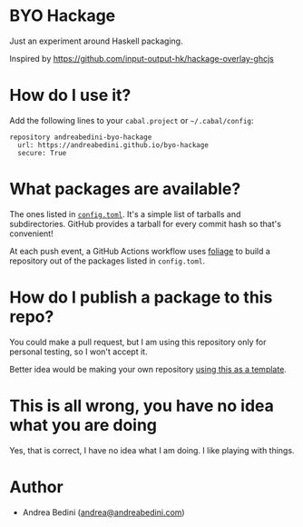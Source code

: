 # BYO Hackage

Just an experiment around Haskell packaging.

Inspired by https://github.com/input-output-hk/hackage-overlay-ghcjs

# How do I use it?

Add the following lines to your `cabal.project` or `~/.cabal/config`:

```
repository andreabedini-byo-hackage
  url: https://andreabedini.github.io/byo-hackage
  secure: True
```

# What packages are available?

The ones listed in [`config.toml`](https://github.com/andreabedini/byo-hackage/blob/main/config.toml).
It's a simple list of tarballs and subdirectories. GitHub provides a
tarball for every commit hash so that's convenient!

At each push event, a GitHub Actions workflow uses
[foliage](https://github.com/andreabedini/foliage) to build a repository
out of the packages listed in `config.toml`.

# How do I publish a package to this repo?

You could make a pull request, but I am using this repository only for personal testing, so I won't accept it.

Better idea would be making your own repository [using this as a template](https://github.com/andreabedini/byo-hackage/generate).

# This is all wrong, you have no idea what you are doing

Yes, that is correct, I have no idea what I am doing. I like playing with things.

# Author

- Andrea Bedini (andrea@andreabedini.com)

